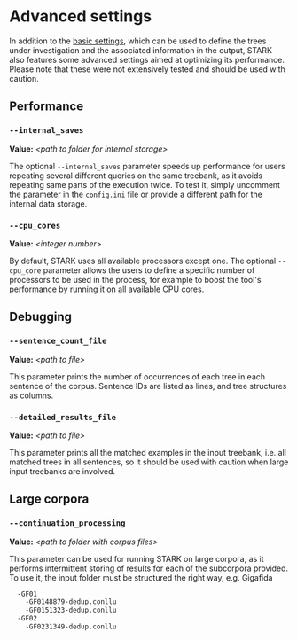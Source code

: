 # Advanced settings
In addition to the [basic settings](settings.md), which can be used to define the trees under investigation and the associated information in the output, STARK also features some advanced settings aimed at optimizing its performance. Please note that these were not extensively tested and should be used with caution.

## Performance

### `--internal_saves`
**Value:** _\<path to folder for internal storage\>_

The optional `--internal_saves` parameter speeds up performance for users repeating several different queries on the same treebank, as it avoids repeating same parts of the execution twice. To test it, simply uncomment the parameter in the `config.ini` file or provide a different path for the internal data storage.

### `--cpu_cores`
**Value:** _\<integer number\>_

By default, STARK uses all available processors except one. The optional `--cpu_core` parameter allows the users to define a specific number of processors to be used in the process, for example to boost the tool's performance by running it on all available CPU cores.

## Debugging

### `--sentence_count_file `
**Value:** _\<path to file\>_

This parameter prints the number of occurrences of each tree in each sentence of the corpus. Sentence IDs are listed as lines, and tree structures as columns.

### `--detailed_results_file `
**Value:** _\<path to file\>_

This parameter prints all the matched examples in the input treebank, i.e. all matched trees in all sentences, so it should be used with caution when large input treebanks are involved.

## Large corpora

### `--continuation_processing `
**Value:** _\<path to folder with corpus files\>_

This parameter can be used for running STARK on large corpora, as it performs intermittent storing of results for each of the subcorpora provided. To use it, the input folder must be structured the right way, e.g.
Gigafida

```bash
  -GF01
    -GF0148879-dedup.conllu
    -GF0151323-dedup.conllu
  -GF02
    -GF0231349-dedup.conllu
```
